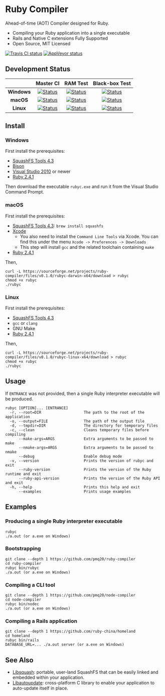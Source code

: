 # Ruby Compiler

Ahead-of-time (AOT) Compiler designed for Ruby.

- Compiling your Ruby application into a single executable
- Rails and Native C extensions Fully Supported
- Open Source, MIT Licensed

[![Travis CI status](https://travis-ci.org/pmq20/ruby-compiler.svg?branch=master)](https://travis-ci.org/pmq20/ruby-compiler)
[![AppVeyor status](https://ci.appveyor.com/api/projects/status/93i36eliiy6v3686/branch/master?svg=true)](https://ci.appveyor.com/project/pmq20/ruby-compiler/branch/master)

## Development Status

|                       |                                                       Master CI                                                                                                       |                                                                    RAM Test                                                                                               |                                                             Black-box Test                                                                                                 |
|:---------------------:|:---------------------------------------------------------------------------------------------------------------------------------------------------------------------:|:-------------------------------------------------------------------------------------------------------------------------------------------------------------------------:|:--------------------------------------------------------------------------------------------------------------------------------------------------------------------------:|
|      **Windows**      |  [![Status](https://ci.appveyor.com/api/projects/status/93i36eliiy6v3686/branch/master?svg=true)](https://ci.appveyor.com/project/pmq20/ruby-compiler/branch/master)  |  [![Status](https://ci.appveyor.com/api/projects/status/0tjl0mvnief8nyti/branch/master?svg=true)](https://ci.appveyor.com/project/pmq20/ruby-compiler-ram/branch/master)  |  [![Status](https://ci.appveyor.com/api/projects/status/pa5g32i9b0jilnk2/branch/master?svg=true)](https://ci.appveyor.com/project/pmq20/ruby-compiler-blbt/branch/master)  |
|       **macOS**       |  [![Status](https://travis-ci.org/pmq20/ruby-compiler.svg?branch=master)](https://travis-ci.org/pmq20/ruby-compiler)                                                  |  [![Status](https://travis-ci.org/pmq20/ruby-compiler-ram.svg?branch=master)](https://travis-ci.org/pmq20/ruby-compiler-ram)                                              |  [![Status](https://travis-ci.org/pmq20/ruby-compiler-blbt.svg?branch=master)](https://travis-ci.org/pmq20/ruby-compiler-blbt)                                             |
|       **Linux**       |  [![Status](https://travis-ci.org/pmq20/ruby-compiler.svg?branch=master)](https://travis-ci.org/pmq20/ruby-compiler)                                                  |  [![Status](https://travis-ci.org/pmq20/ruby-compiler-ram.svg?branch=master)](https://travis-ci.org/pmq20/ruby-compiler-ram)                                              |  [![Status](https://travis-ci.org/pmq20/ruby-compiler-blbt.svg?branch=master)](https://travis-ci.org/pmq20/ruby-compiler-blbt)                                             |

## Install

### Windows

First install the prerequisites:

* [SquashFS Tools 4.3](https://github.com/pmq20/squashfuse/files/691217/sqfs43-win32.zip)
* [Bison](http://gnuwin32.sourceforge.net/packages/bison.htm)
* [Visual Studio 2010](https://www.visualstudio.com/) or newer
* [Ruby 2.4.1](https://rubyinstaller.org/)

Then download the executable `rubyc.exe` and run it from the Visual Studio Command Prompt.

### macOS

First install the prerequisites:

* [SquashFS Tools 4.3](http://squashfs.sourceforge.net/): `brew install squashfs`
* [Xcode](https://developer.apple.com/xcode/download/)
  * You also need to install the `Command Line Tools` via Xcode. You can find
    this under the menu `Xcode -> Preferences -> Downloads`
  * This step will install `gcc` and the related toolchain containing `make`
* [Ruby 2.4.1](https://www.ruby-lang.org/)

Then,

    curl -L https://sourceforge.net/projects/ruby-compiler/files/v0.1.0/rubyc-darwin-x64/download > rubyc
    chmod +x rubyc
    ./rubyc

### Linux

First install the prerequisites:

* [SquashFS Tools 4.3](http://squashfs.sourceforge.net/)
* `gcc` or `clang`
* GNU Make
* [Ruby 2.4.1](https://www.ruby-lang.org/)

Then,

    curl -L https://sourceforge.net/projects/ruby-compiler/files/v0.1.0/rubyc-linux-x64/download > rubyc
    chmod +x rubyc
    ./rubyc

## Usage

If `ENTRANCE` was not provided, then a single Ruby interpreter executable will be produced.

    rubyc [OPTION]... [ENTRANCE]
      -r, --root=DIR                   The path to the root of the application
      -o, --output=FILE                The path of the output file
      -d, --tmpdir=DIR                 The directory for temporary files
      -c, --clean                      Cleans temporary files before compiling
          --make-args=ARGS             Extra arguments to be passed to make
          --nmake-args=ARGS            Extra arguments to be passed to nmake
          --debug                      Enable debug mode
      -v, --version                    Prints the version of rubyc and exit
          --ruby-version               Prints the version of the Ruby runtime and exit
          --ruby-api-version           Prints the version of the Ruby API and exit
      -h, --help                       Prints this help and exit
          --examples                   Prints usage examples

## Examples

### Producing a single Ruby interpreter executable

    rubyc
    ./a.out (or a.exe on Windows)

### Bootstrapping

    git clone --depth 1 https://github.com/pmq20/ruby-compiler
    cd ruby-compiler
    rubyc bin/rubyc
    ./a.out (or a.exe on Windows)

### Compiling a CLI tool

    git clone --depth 1 https://github.com/pmq20/node-compiler
    cd node-compiler
    rubyc bin/nodec
    ./a.out (or a.exe on Windows)

### Compiling a Rails application

    git clone --depth 1 https://github.com/ruby-china/homeland
    cd homeland
    rubyc bin/rails
    DATABASE_URL=... ./a.out server (or a.exe on Windows)

## See Also

- [Libsquash](https://github.com/pmq20/libsquash): portable, user-land SquashFS that can be easily linked and embedded within your application.
- [Libautoupdate](https://github.com/pmq20/libautoupdate): cross-platform C library to enable your application to auto-update itself in place.
